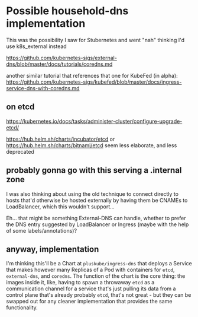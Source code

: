 # Possible household-dns implementation

This was the possibility I saw for Stubernetes and went "nah" thinking I'd use k8s_external instead

https://github.com/kubernetes-sigs/external-dns/blob/master/docs/tutorials/coredns.md

another similar tutorial that references that one for KubeFed (in alpha): https://github.com/kubernetes-sigs/kubefed/blob/master/docs/ingress-service-dns-with-coredns.md

## on etcd

https://kubernetes.io/docs/tasks/administer-cluster/configure-upgrade-etcd/

https://hub.helm.sh/charts/incubator/etcd or https://hub.helm.sh/charts/bitnami/etcd seem less elaborate, and less deprecated

## probably gonna go with this serving a .internal zone

I was also thinking about using the old technique to connect directly to hosts that'd otherwise be hosted externally by having them be CNAMEs to LoadBalancer, which this wouldn't support...

Eh... that might be something External-DNS can handle, whether to prefer the DNS entry suggested by LoadBalancer or Ingress (maybe with the help of some labels/annotations)?

## anyway, implementation

I'm thinking this'll be a Chart at `pluskube/ingress-dns` that deploys a Service that makes however many Replicas of a Pod with containers for `etcd`, `external-dns`, and `coredns`. The function of the chart is the core thing: the images inside it, like, having to spawn a throwaway `etcd` as a communication channel for a service that's just pulling its data from a control plane that's already probably `etcd`, that's not great - but they can be swapped out for any cleaner implementation that provides the same functionality.
